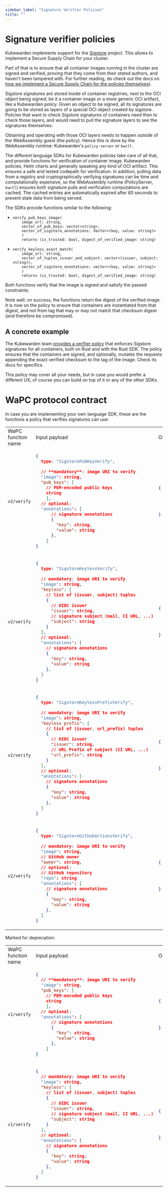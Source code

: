 ```yaml
---
sidebar_label: "Signature Verifier Policies"
title: ""
---
```


# Signature verifier policies

Kubewarden implements support for the [Sigstore](https://www.sigstore.dev/)
project. This allows to implement a Secure Supply Chain for your cluster.

Part of that is to ensure that all container images running in the cluster are
signed and verified, proving that they come from their stated authors, and
haven't been tampered with. For further reading, do check out the docs on
[how we implement a Secure Supply Chain for the policies themselves](../../../distributing-policies/secure-supply-chain.md)).

Sigstore signatures are stored inside of container registries, next to the OCI
object being signed; be it a container image or a more generic OCI artifact,
like a Kubewarden policy. Given an object to be signed, all its signatures are
going to be stored as layers of a special OCI object created by sigstore.
Policies that want to check Sigstore signatures of containers need then to check
those layers, and would need to pull the signature layers to see the
signatures themselves.

Obtaining and operating with those OCI layers needs to happen outside of the
WebAssembly guest (the policy). Hence this is done by the WebAssembly runtime:
Kubewarden's `policy-server` or `kwctl`.

The different language SDKs for Kubewarden policies take care of all that, and
provide functions for verification of container image, Kubewarden policies, Helm
charts and generally speaking any kind of OCI artifact. This ensures a safe and
tested codepath for verification. In addition, pulling data from a registry and
cryptographically verifying signatures can be time and computationally
expensive, so the WebAssembly runtime (PolicyServer, `kwctl`) ensures both
signature pulls and verification computations are cached. The cached entries
are automatically expired after 60 seconds to prevent stale data from being
served.

The SDKs provide functions similar to the following:
- ```
  verify_pub_keys_image(
      image_url: string,
      vector_of_pub_keys: vector<string>,
      vector_of_sigstore_annotations: Vector<(key, value: string)>
      )
      returns (is_trusted: bool, digest_of_verified_image: string)
  ```
- ```
  verify_keyless_exact_match(
      image_url: string,
      vector_of_tuples_issuer_and_subject: vector<(issuer, subject: string)>,
      vector_of_sigstore_annotations: vector<(key, value: string)>
      )
      returns (is_trusted: bool, digest_of_verified_image: string)
  ```

Both functions verify that the image is signed and satisfy the passed
constraints.

Note well: on success, the functions return the digest of the verified image. It
is now on the policy to ensure that containers are instantiated from that
digest, and not from tag that may or may not match that checksum digest (and
therefore be compromised).


## A concrete example

The Kubewarden team [provides a verifier policy](https://github.com/kubewarden/verify-image-signatures)
that enforces Sigstore signatures for all containers, built on Rust and with the
Rust SDK. The policy ensures that the containers are signed, and optionally,
mutates the requests appending the exact verified checksum to the tag of the
image. Check its docs for specifics.

This policy may cover all your needs, but in case you would prefer a different
UX, of course you can build on top of it or any of the other SDKs.


# WaPC protocol contract

In case you are implementing your own language SDK, these are the functions a
policy that verifies signatures can use:

<table>
<tr>
<td> WaPC function name </td> <td> Input payload </td> <td> Output payload </td>
</tr>
<tr>
<td>

`v2/verify`

</td>
<td>

```json
{
  type: "SigstorePubKeyVerify",

  // **mandatory**: image URI to verify
  "image": string,
  "pub_keys": [
    // PEM-encoded public keys
    string
    ],
  // optional:
  "annotations": [
      // signature annotations
      {
        "key": string,
        "value": string
      },
    ]
}
```

</td>
<td> 

```json
{
   // true if image verified
   "is_trusted": boolean,
   // digest of verified image
   "digest": string
}
```

</td>
</tr>
<tr>
<td>

`v2/verify`

</td>
<td>

```json
{
  type: "SigstoreKeylessVerify",

  // mandatory: image URI to verify
  "image": string,
  "keyless": [
    // list of (issuer, subject) tuples
    {
      // OIDC issuer
      "issuer": string,
      // signature subject (mail, CI URL, ...)
      "subject": string
    }
  ],
  // optional:
  "annotations": [
    // signature annotations
    {
      "key": string,
      "value": string
    },
  ]
}
```

</td>
<td> 

```json
{
   // true if image verified
   "is_trusted": boolean,
   // digest of verified image
   "digest": string
}
```

</td>
</tr>
<tr>
<td>

`v2/verify`

</td>
<td>

```json
{
  type: "SigstoreKeylessPrefixVerify",

  // mandatory: image URI to verify
  "image": string,
  "keyless_prefix": [
    // list of (issuer, url_prefix) tuples
    {
      // OIDC issuer
      "issuer": string,
      // URL Prefix of subject (CI URL, ...)
      "url_prefix": string
    }
  ],
  // optional:
  "annotations": [
    // signature annotations
    {
      "key": string,
      "value": string
    },
  ]
}
```

</td>
<td> 

```json
{
   // true if image verified
   "is_trusted": boolean,
   // digest of verified image
   "digest": string
}
```

</td>
</tr>

<tr>
<td>

`v2/verify`

</td>
<td>

```json
{
  type: "SigstoreGithubActionsVerify",

  // mandatory: image URI to verify
  "image": string,
  // GitHub owner
  "owner": string,
  // optional:
  // GitHub repository 
  "repo": string
  "annotations": [
    // signature annotations
    {
      "key": string,
      "value": string
    },
  ]
}
```

</td>
<td> 

```json
{
   // true if image verified
   "is_trusted": boolean,
   // digest of verified image
   "digest": string
}
```

</td>
</tr>
</table>


Marked for deprecation:

<table>
<tr>
<td> WaPC function name </td> <td> Input payload </td> <td> Output payload </td>
</tr>
<tr>
<td>

`v1/verify`

</td>
<td>

```json
{
  // **mandatory**: image URI to verify
  "image": string,
  "pub_keys": [
    // PEM-encoded public keys
    string
    ],
  // optional:
  "annotations": [
      // signature annotations
      {
        "key": string,
        "value": string
      },
    ]
}
```

</td>
<td> 

```json
{
   // true if image verified
   "is_trusted": boolean,
   // digest of verified image
   "digest": string
}
```

</td>
</tr>
<tr>
<td>

`v1/verify`

</td>
<td>

```json
{
  // mandatory: image URI to verify
  "image": string,
  "keyless": [
    // list of (issuer, subject) tuples
    {
      // OIDC issuer
      "issuer": string,
      // signature subject (mail, CI URL, ...)
      "subject": string
    }
  ],
  // optional:
  "annotations": [
    // signature annotations
    {
      "key": string,
      "value": string
    },
  ]
}
```

</td>
<td> 

```json
{
   // true if image verified
   "is_trusted": boolean,
   // digest of verified image
   "digest": string
}
```

</td>
</tr>

</table>
